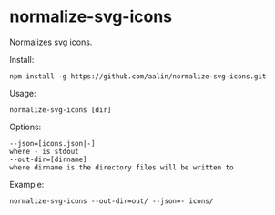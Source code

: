 # normalize-svg-icons

Normalizes svg icons.

Install:

    npm install -g https://github.com/aalin/normalize-svg-icons.git

Usage:

    normalize-svg-icons [dir]

Options:

    --json=[icons.json|-]
    where - is stdout
    --out-dir=[dirname]
    where dirname is the directory files will be written to

Example:

    normalize-svg-icons --out-dir=out/ --json=- icons/
